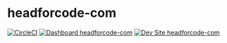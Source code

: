 # headforcode-com

[![CircleCI](https://circleci.com/gh/nickeblewis/headforcode-com.svg?style=shield)](https://circleci.com/gh/nickeblewis/headforcode-com)
[![Dashboard headforcode-com](https://img.shields.io/badge/dashboard-headforcode_com-yellow.svg)](https://dashboard.pantheon.io/sites/6ea9e60a-ce76-4492-9a70-9c899063cc63#dev/code)
[![Dev Site headforcode-com](https://img.shields.io/badge/site-headforcode_com-blue.svg)](http://dev-headforcode-com.pantheonsite.io/)